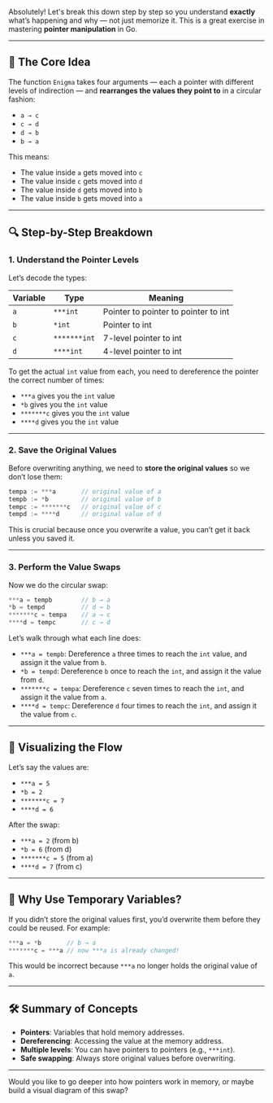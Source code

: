 Absolutely! Let's break this down step by step so you understand **exactly** what’s happening and why — not just memorize it. This is a great exercise in mastering **pointer manipulation** in Go.

---

## 🧠 The Core Idea

The function `Enigma` takes four arguments — each a pointer with different levels of indirection — and **rearranges the values they point to** in a circular fashion:

- `a → c`
- `c → d`
- `d → b`
- `b → a`

This means:
- The value inside `a` gets moved into `c`
- The value inside `c` gets moved into `d`
- The value inside `d` gets moved into `b`
- The value inside `b` gets moved into `a`

---

## 🔍 Step-by-Step Breakdown

### 1. Understand the Pointer Levels

Let’s decode the types:

| Variable | Type         | Meaning                            |
|----------|--------------|-------------------------------------|
| `a`      | `***int`     | Pointer to pointer to pointer to int |
| `b`      | `*int`       | Pointer to int                      |
| `c`      | `*******int` | 7-level pointer to int              |
| `d`      | `****int`    | 4-level pointer to int              |

To get the actual `int` value from each, you need to dereference the pointer the correct number of times:

- `***a` gives you the `int` value
- `*b` gives you the `int` value
- `*******c` gives you the `int` value
- `****d` gives you the `int` value

---

### 2. Save the Original Values

Before overwriting anything, we need to **store the original values** so we don’t lose them:

```go
tempa := ***a       // original value of a
tempb := *b         // original value of b
tempc := *******c   // original value of c
tempd := ****d      // original value of d
```

This is crucial because once you overwrite a value, you can’t get it back unless you saved it.

---

### 3. Perform the Value Swaps

Now we do the circular swap:

```go
***a = tempb        // b → a
*b = tempd          // d → b
*******c = tempa    // a → c
****d = tempc       // c → d
```

Let’s walk through what each line does:

- `***a = tempb`: Dereference `a` three times to reach the `int` value, and assign it the value from `b`.
- `*b = tempd`: Dereference `b` once to reach the `int`, and assign it the value from `d`.
- `*******c = tempa`: Dereference `c` seven times to reach the `int`, and assign it the value from `a`.
- `****d = tempc`: Dereference `d` four times to reach the `int`, and assign it the value from `c`.

---

## 🧪 Visualizing the Flow

Let’s say the values are:

- `***a = 5`
- `*b = 2`
- `*******c = 7`
- `****d = 6`

After the swap:

- `***a = 2` (from b)
- `*b = 6` (from d)
- `*******c = 5` (from a)
- `****d = 7` (from c)

---

## 🧩 Why Use Temporary Variables?

If you didn’t store the original values first, you’d overwrite them before they could be reused. For example:

```go
***a = *b       // b → a
*******c = ***a // now ***a is already changed!
```

This would be incorrect because `***a` no longer holds the original value of `a`.

---

## 🛠️ Summary of Concepts

- **Pointers**: Variables that hold memory addresses.
- **Dereferencing**: Accessing the value at the memory address.
- **Multiple levels**: You can have pointers to pointers (e.g., `***int`).
- **Safe swapping**: Always store original values before overwriting.

---

Would you like to go deeper into how pointers work in memory, or maybe build a visual diagram of this swap?